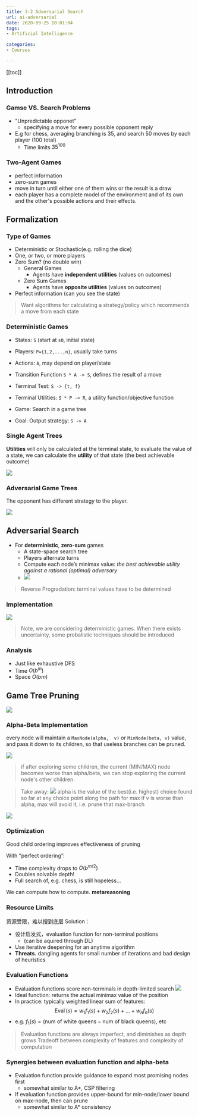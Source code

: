 ```yaml
---
title: 3-2 Adversarial Search
url: ai-adversarial
date: 2020-09-25 10:01:04
tags: 
- Artificial Intelligence

categories: 
- Courses

---
```


<!--more-->

[[toc]]

## Introduction

### Gamse VS. Search Problems
- "Unpredictable opponet"
  - specifying a move for every possible opponent reply
- E.g for chess, averaging branching is 35, and search 50 moves by each player (100 total)
  - Time limits $35^100$

### Two-Agent Games
- perfect information
- zero-sum games
- move in turn until either one of them wins or the result is a draw
- each player has a complete model of the environment and of its own and the other's possible actions and their effects.

## Formalization

### Type of Games
- Deterministic or Stochastic(e.g. rolling the dice)
- One, or two, or more players
- Zero Sum? (no double win)
  - General Games
    - Agents have **independent utilities** (values on outcomes)
  - Zero Sum Games
    - Agents have **opposite utilities** (values on outcomes)
- Perfect information (can you see the state)

> Want algorithms for calculating a strategy/policy which recommends a move from each state


### Deterministic Games

- States: `S` (start at `s0`, initial state)
- Players: `P={1,2,...,n}`, usually take turns
- Actions: `A`, may depend on player/state
- Transition Function `S * A -> S`, defines the result of a move
- Terminal Test: `S -> {t, f}`
- Terminal Utilities: `S * P -> R`, a utility function/objective function
- Game: Search in a game tree

- Goal: Output strategy: `S -> A`


### Single Agent Trees

**Utilities** will only be calculated at the terminal state, to evaluate the value of a state, we can calculate the **utility** of that state (the best achievable outcome)

![](./img/09-25-10-36-53.png)

### Adversarial Game Trees

The opponent has different strategy to the player.

![](./img/09-25-10-38-31.png)

## Adversarial Search

- For **deterministic**, **zero-sum** games
  - A state-space search tree 
  - Players alternate turns
  - Compute each node’s minimax value: *the best achievable utility against a rational (optimal) adversary*
  - ![](./img/09-25-10-57-30.png)

> Reverse Progradation: terminal values have to be determined

### Implementation

![](./img/09-25-10-59-09.png)

> Note, we are considering deterministic games. When there exists uncertainty, some probalistic techniques should be introduced

### Analysis
- Just like exhaustive DFS
- Time $O(b^m)$
- Space $O(bm)$

## Game Tree Pruning

![](./img/09-25-11-20-25.png)

### Alpha-Beta Implementation

every node will maintain a `MaxNode(alpha,  v)` or `MinNode(beta, v)` value, and pass it down to its children, so that useless branches can be pruned.

![](./img/09-25-11-25-52.png)

> if after exploring some children, the current (MIN/MAX) node becomes worse than alpha/beta, we can stop exploring the current node's other children.

> Take away:
> ![](./img/09-25-11-29-41.png)
> alpha is the value of the best(i.e. highest) choice found so far at any choice point along the path for max
> if v is worse than alpha, max will avoid it, i.e. prune that max-branch


![](./img/09-29-14-14-06.png)

### Optimization

Good child ordering improves effectiveness of pruning

With “perfect ordering”:
- Time complexity drops to $O(b^{m/2})$
- Doubles solvable depth!
- Full search of, e.g. chess, is still hopeless...

We can compute how to compute. **metareasoning**


### Resource Limits

资源受限，难以搜到底层
Solution：
- 设计启发式，evaluation function for non-terminal positions 
  - (can be aquired through DL)
- Use iterative deepening for an anytime algorithm
- **Threats.** dangling agents for small number of iterations and bad design of heuristics

### Evaluation Functions

- Evaluation functions score non-terminals in depth-limited search
  ![](./img/09-29-14-21-18.png)
- Ideal function: returns the actual minimax value of the position 
- In practice: typically weighted linear sum of features:
  $$
  \operatorname{Eval}(s)=w_{1} f_{1}(s)+w_{2} f_{2}(s)+\ldots+w_{n} f_{n}(s)
  $$
- e.g. $f_1(s)=(\text{num of white queens} - \text{num of black queens})$, etc

> Evaluation functions are always imperfect, and diminishes as depth grows
> Tradeoff between complexity of features and complexity of computation

### Synergies between evaluation function and alpha-beta
- Evaluation function provide guidance to expand most promising nodes first
  - somewhat similar to A*, CSP filtering
- If evaluation function provides upper-bound for min-node/lower bound on max-node, then can prune
  - somewhat similar to A* consistency




